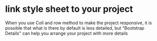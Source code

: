 # link style sheet to your project
When you use Coll and row method to make the project responsive,
it is possible that what is there by default is less detailed,
but "Bootstrap Details" can help you arrange your project with more details

